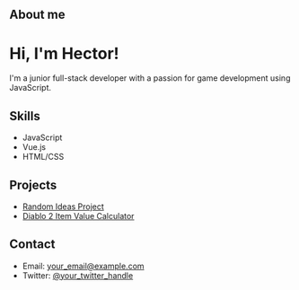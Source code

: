 ## About me

# Hi, I'm Hector!

I'm a junior full-stack developer with a passion for game development using JavaScript. 

## Skills
- JavaScript
- Vue.js
- HTML/CSS

## Projects
- [Random Ideas Project](link_to_your_project)
- [Diablo 2 Item Value Calculator](link_to_your_project)

## Contact
- Email: [your_email@example.com](mailto:your_email@example.com)
- Twitter: [@your_twitter_handle](https://twitter.com/your_twitter_handle)
